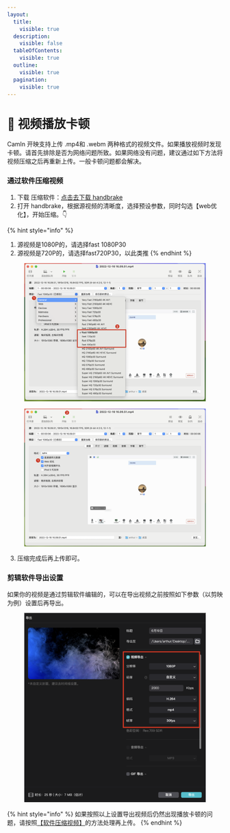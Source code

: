 ```yaml
---
layout:
  title:
    visible: true
  description:
    visible: false
  tableOfContents:
    visible: true
  outline:
    visible: true
  pagination:
    visible: true
---
```


# 🥸 视频播放卡顿

CamIn 开映支持上传 .mp4和 .webm 两种格式的视频文件。如果播放视频时发现卡顿。请首先排除是否为网络问题所致。如果网络没有问题，建议通过如下方法将视频压缩之后再重新上传。一般卡顿问题都会解决。

### 通过软件压缩视频

1. 下载 压缩软件：[点击去下载 handbrake](https://handbrake.fr/downloads.php)
2. 打开 handbrake，根据源视频的清晰度，选择预设参数，同时勾选【web优化】，开始压缩。👇

{% hint style="info" %}
1. 源视频是1080P的，请选择fast 1080P30
2. 源视频是720P的，请选择fast720P30，以此类推
{% endhint %}

<figure><img src="../.gitbook/assets/image (43).png" alt=""><figcaption></figcaption></figure>

<figure><img src="../.gitbook/assets/image (44).png" alt=""><figcaption></figcaption></figure>

3. 压缩完成后再上传即可。

### 剪辑软件导出设置

如果你的视频是通过剪辑软件编辑的，可以在导出视频之前按照如下参数（以剪映为例）设置后再导出。

<figure><img src="../.gitbook/assets/image (45).png" alt=""><figcaption></figcaption></figure>

{% hint style="info" %}
如果按照以上设置导出视频后仍然出现播放卡顿的问题，请按照[【软件压缩视频】](shi-pin-bo-fang-ka-dun.md#tong-guo-ruan-jian-ya-suo-shi-pin)的方法处理再上传。
{% endhint %}
